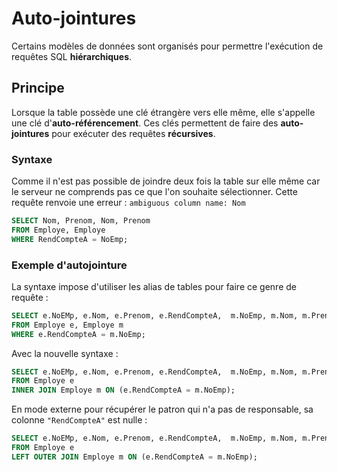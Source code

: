 # Auto-jointures 

Certains modèles de données sont organisés pour permettre l'exécution de requêtes SQL **hiérarchiques**. 

## Principe

Lorsque la table possède une clé étrangère vers elle même, elle s'appelle une clé d'**auto-référencement**. Ces clés permettent de faire des **auto-jointures** pour exécuter des requêtes **récursives**.

### Syntaxe

Comme il n'est pas possible de joindre deux fois la table sur elle même car le serveur ne comprends pas ce que l'on souhaite sélectionner. Cette requête renvoie une erreur : `ambiguous column name: Nom`

```sql
SELECT Nom, Prenom, Nom, Prenom 
FROM Employe, Employe
WHERE RendCompteA = NoEmp;
```

### Exemple d'autojointure

La syntaxe impose d'utiliser les alias de tables pour faire ce genre de requête : 

```sql
SELECT e.NoEMp, e.Nom, e.Prenom, e.RendCompteA,  m.NoEmp, m.Nom, m.Prenom 
FROM Employe e, Employe m
WHERE e.RendCompteA = m.NoEmp;
```

Avec la nouvelle syntaxe : 

```sql
SELECT e.NoEMp, e.Nom, e.Prenom, e.RendCompteA,  m.NoEmp, m.Nom, m.Prenom 
FROM Employe e 
INNER JOIN Employe m ON (e.RendCompteA = m.NoEmp);
```

En mode externe pour récupérer le patron qui n'a pas de responsable, sa colonne `"RendCompteA"` est nulle :

```sql
SELECT e.NoEMp, e.Nom, e.Prenom, e.RendCompteA,  m.NoEmp, m.Nom, m.Prenom 
FROM Employe e 
LEFT OUTER JOIN Employe m ON (e.RendCompteA = m.NoEmp);
```
